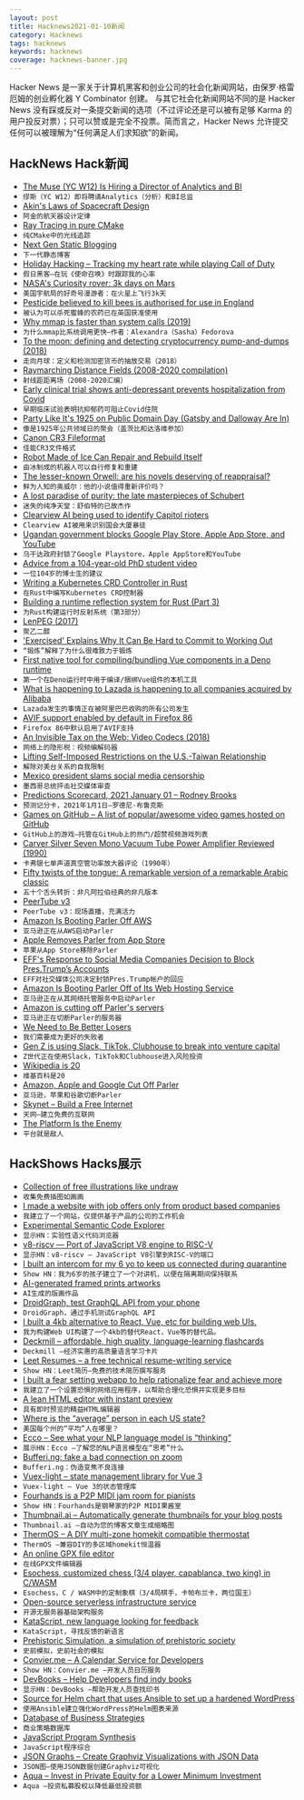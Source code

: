 ```yaml
---
layout: post
title: Hacknews2021-01-10新闻
category: Hacknews
tags: hacknews
keywords: hacknews
coverage: hacknews-banner.jpg
---
```


Hacker News 是一家关于计算机黑客和创业公司的社会化新闻网站，由保罗·格雷厄姆的创业孵化器 Y Combinator 创建。
与其它社会化新闻网站不同的是 Hacker News 没有踩或反对一条提交新闻的选项（不过评论还是可以被有足够 Karma 的用户投反对票）；只可以赞或是完全不投票。简而言之，Hacker News 允许提交任何可以被理解为“任何满足人们求知欲”的新闻。

## HackNews Hack新闻


- [The Muse (YC W12) Is Hiring a Director of Analytics and BI](https://www.themuse.com/jobs/themuse/director-of-analytics-business-intelligence)
- `缪斯（YC W12）即将聘请Analytics（分析）和BI总监`
- [Akin's Laws of Spacecraft Design](http://spacecraft.ssl.umd.edu/akins_laws.html)
- `阿金的航天器设计定律`
- [Ray Tracing in pure CMake](https://64.github.io/cmake-raytracer/)
- `纯CMake中的光线追踪`
- [Next Gen Static Blogging](https://inoads.com/articles/2020-01-09-Next-Gen-Static-Blogging)
- `下一代静态博客`
- [Holiday Hacking – Tracking my heart rate while playing Call of Duty](https://jcdav.is/2021/01/04/Holiday-Hacking-COD-HR/)
- `假日黑客–在玩《使命召唤》时跟踪我的心率`
- [NASA's Curiosity rover: 3k days on Mars](https://www.bbc.com/news/science-environment-55562150)
- `美国宇航局的好奇号漫游者：在火星上飞行3k天`
- [Pesticide believed to kill bees is authorised for use in England](https://www.theguardian.com/environment/2021/jan/09/pesticide-believed-kill-bees-authorised-use-england-eu-farmers)
- `被认为可以杀死蜜蜂的农药已在英国获准使用`
- [Why mmap is faster than system calls (2019)](https://sasha-f.medium.com/why-mmap-is-faster-than-system-calls-24718e75ab37)
- `为什么mmap比系统调用更快–作者：Alexandra（Sasha）Fedorova`
- [To the moon: defining and detecting cryptocurrency pump-and-dumps (2018)](https://crimesciencejournal.biomedcentral.com/articles/10.1186/s40163-018-0093-5)
- `走向月球：定义和检测加密货币的抽放交易（2018）`
- [Raymarching Distance Fields (2008-2020 compilation)](https://iquilezles.org/www/articles/raymarchingdf/raymarchingdf.htm)
- `射线距距离场（2008-2020汇编）`
- [Early clinical trial shows anti-depressant prevents hospitalization from Covid](https://jamanetwork.com/journals/jama/fullarticle/2773108)
- `早期临床试验表明抗抑郁药可阻止Covid住院`
- [Party Like It's 1925 on Public Domain Day (Gatsby and Dalloway Are In)](https://www.npr.org/2021/01/01/951171599/party-like-its-1925-on-public-domain-day-gatsby-and-dalloway-are-in)
- `像是1925年公共领域日的聚会（盖茨比和达洛维参加）`
- [Canon CR3 Fileformat](https://github.com/lclevy/canon_cr3)
- `佳能CR3文件格式`
- [Robot Made of Ice Can Repair and Rebuild Itself](https://www.freethink.com/articles/robot-made-of-ice)
- `由冰制成的机器人可以自行修复和重建`
- [The lesser-known Orwell: are his novels deserving of reappraisal?](https://thecritic.co.uk/the-lesser-known-orwell-are-his-novels-deserving-of-reappraisal/)
- `鲜为人知的奥威尔：他的小说值得重新评价吗？`
- [A lost paradise of purity: the late masterpieces of Schubert](https://standpointmag.co.uk/a-lost-paradise-of-purity/)
- `迷失的纯净天堂：舒伯特的已故杰作`
- [Clearview AI being used to identify Capitol rioters](https://www.nytimes.com/live/2021/01/09/us/trump-biden#facial-recognition-clearview-capitol)
- `Clearview AI被用来识别国会大厦暴徒`
- [Ugandan government blocks Google Play Store, Apple App Store, and YouTube](https://techjaja.com/govt-blocks-google-playstore-apple-appstore-and-youtube/)
- `乌干达政府封锁了Google Playstore，Apple AppStore和YouTube`
- [Advice from a 104-year-old PhD student video](https://www.bbc.com/reel/video/p090s793/advice-from-a-104-year-old-phd-student)
- `一位104岁的博士生的建议`
- [Writing a Kubernetes CRD Controller in Rust](http://technosophos.com/2019/08/07/writing-a-kubernetes-controller-in-rust.html)
- `在Rust中编写Kubernetes CRD控制器`
- [Building a runtime reflection system for Rust (Part 3)](https://www.osohq.com/post/runtime-reflection-pt-3)
- `为Rust构建运行时反射系统（第3部分）`
- [LenPEG (2017)](https://www.dangermouse.net/esoteric/lenpeg.html)
- `聚乙二醇`
- ['Exercised' Explains Why It Can Be Hard to Commit to Working Out](https://www.npr.org/2021/01/05/953249677/exercised-explains-why-it-can-be-hard-to-commit-to-working-out-and-why-we-should)
- `“锻炼”解释了为什么很难致力于锻炼`
- [First native tool for compiling/bundling Vue components in a Deno runtime](https://andrew-rehrig.medium.com/vno-a-vue-deno-love-story-a9dd4d130ac7)
- `第一个在Deno运行时中用于编译/捆绑Vue组件的本机工具`
- [What is happening to Lazada is happening to all companies acquired by Alibaba](https://thelowdown.momentum.asia/what-is-happening-to-lazada-is-happening-to-all-companies-acquired-by-alibaba/)
- `Lazada发生的事情正在被阿里巴巴收购的所有公司发生`
- [AVIF support enabled by default in Firefox 86](https://bugzilla.mozilla.org/show_bug.cgi?id=1682995)
- `Firefox 86中默认启用了AVIF支持`
- [An Invisible Tax on the Web: Video Codecs (2018)](https://blog.mozilla.org/blog/2018/07/11/royalty-free-web-video-codecs/)
- `网络上的隐形税：视频编解码器`
- [Lifting Self-Imposed Restrictions on the U.S.-Taiwan Relationship](https://www.state.gov/lifting-self-imposed-restrictions-on-the-u-s-taiwan-relationship/)
- `解除对美台关系的自我限制`
- [Mexico president slams social media censorship](https://www.reuters.com/article/us-usa-election-mexico/mexico-president-slams-social-media-censorship-after-chaos-in-us-capitol-idUSKBN29C1QY)
- `墨西哥总统抨击社交媒体审查`
- [Predictions Scorecard, 2021 January 01 – Rodney Brooks](http://rodneybrooks.com/predictions-scorecard-2021-january-01/)
- `预测记分卡，2021年1月1日–罗德尼·布鲁克斯`
- [Games on GitHub – A list of popular/awesome video games hosted on GitHub](https://github.com/leereilly/games)
- `GitHub上的游戏–托管在GitHub上的热门/超赞视频游戏列表`
- [Carver Silver Seven Mono Vacuum Tube Power Amplifier Reviewed (1990)](https://hometheaterreview.com/carver-silver-seven-mono-vacuum-tube-power-amplifier-reviewed/)
- `卡弗银七单声道真空管功率放大器评论（1990年）`
- [Fifty twists of the tongue: A remarkable version of a remarkable Arabic classic](https://www.the-tls.co.uk/articles/impostures-al-hariri-michael-cooperson-book-review/)
- `五十个舌头转折：非凡阿拉伯经典的非凡版本`
- [PeerTube v3](https://framablog.org/2021/01/07/peertube-v3-its-a-live-a-liiiiive/)
- `PeerTube v3：现场直播，充满活力`
- [Amazon Is Booting Parler Off AWS](https://www.buzzfeednews.com/article/johnpaczkowski/amazon-parler-aws)
- `亚马逊正在从AWS启动Parler`
- [Apple Removes Parler from App Store](https://www.cnn.com/2021/01/09/tech/parler-suspended-apple-app-store/index.html)
- `苹果从App Store移除Parler`
- [EFF's Response to Social Media Companies Decision to Block Pres.Trump’s Accounts](https://www.eff.org/deeplinks/2021/01/eff-response-social-media-companies-decision-block-president-trumps-accounts)
- `EFF对社交媒体公司决定封锁Pres.Trump帐户的回应`
- [Amazon Is Booting Parler Off of Its Web Hosting Service](https://www.buzzfeednews.com/johnpaczkowski/amazon-parler-aws)
- `亚马逊正在从其网络托管服务中启动Parler`
- [Amazon is cutting off Parler's servers](https://www.engadget.com/amazon-suspends-parler-aws-access-025310355.html)
- `亚马逊正在切断Parler的服务器`
- [We Need to Be Better Losers](https://www.christianitytoday.com/ct/2021/january-web-only/christian-victory-election-loss.html)
- `我们需要成为更好的失败者`
- [Gen Z is using Slack, TikTok, Clubhouse to break into venture capital](https://www.businessinsider.com/gen-z-vcs-slack-movement-venture-capital-investing-tiktok-sway-2021-1)
- `Z世代正在使用Slack，TikTok和Clubhouse进入风险投资`
- [Wikipedia is 20](https://www.economist.com/international/2021/01/09/wikipedia-is-20-and-its-reputation-has-never-been-higher)
- `维基百科是20`
- [Amazon, Apple and Google Cut Off Parler](https://www.nytimes.com/2021/01/09/technology/apple-google-parler.html)
- `亚马逊，苹果和谷歌切断Parler`
- [Skynet – Build a Free Internet](https://siasky.net/)
- `天网–建立免费的互联网`
- [The Platform Is the Enemy](https://danielbmarkham.com/the-platform-is-the-enemy/)
- `平台就是敌人`


## HackShows Hacks展示

- [ Collection of free illustrations like undraw](https://www.vektors.pro/)
- `收集免费插图如画画`
- [ I made a website with job offers only from product based companies](https://getaproductjob.com/)
- `我建立了一个网站，仅提供基于产品的公司的工作机会`
- [ Experimental Semantic Code Explorer](https://artifacts.bypaulshen.com/code-explorer/02/)
- `显示HN：实验性语义代码浏览器`
- [ v8-riscv — Port of JavaScript V8 engine to RISC-V](https://github.com/v8-riscv/v8)
- `显示HN：v8-riscv — JavaScript V8引擎到RISC-V的端口`
- [ I built an intercom for my 6 yo to keep us connected during quarantine](https://chordata.cc/blog/open-source-intercom-for-kids/)
- `Show HN：我为6岁的孩子建立了一个对讲机，以便在隔离期间保持联系`
- [ AI-generated framed prints artworks](http://uniqueaiart.com/)
- `AI生成的版画作品`
- [ DroidGraph, test GraphQL API from your phone](https://play.google.com/store/apps/details?id=com.onedev.droidgraph&hl=en_US&gl=US)
- `DroidGraph，通过手机测试GraphQL API`
- [ I built a 4kb alternative to React, Vue, etc for building web UIs.](https://synergyjs.org)
- `我为构建Web UI构建了一个4kb的替代React，Vue等的替代品。`
- [ Deckmill – affordable, high quality, language-learning flashcards](https://deckmill.com/)
- `Deckmill –经济实惠的高质量语言学习卡片`
- [ Leet Resumes – a free technical resume-writing service](https://leetresumes.com/)
- `Show HN：Leet简历–免费的技术简历撰写服务`
- [ I built a fear setting webapp to help rationalize fear and achieve more](https://fearsettingapp.herokuapp.com/)
- `我建立了一个设置恐惧的网络应用程序，以帮助合理化恐惧并实现更多目标`
- [ A lean HTML editor with instant preview](https://no-gravity.github.io/html_editor/)
- `具有即时预览的精益HTML编辑器`
- [ Where is the “average” person in each US state?](https://marwahaha.github.io/ca-center/viewer)
- `美国每个州的“平均”人在哪里？`
- [ Ecco – See what your NLP language model is “thinking”](https://www.eccox.io/)
- `展示HN：Ecco –了解您的NLP语言模型在“思考”什么`
- [ Bufferi.ng: fake a bad connection on zoom](Https://www.bufferi.ng)
- `Bufferi.ng：伪造变焦不良连接`
- [ Vuex-light – state management library for Vue 3](https://github.com/js-cosmos/vuex-light)
- `Vuex-light – Vue 3的状态管理库`
- [ Fourhands is a P2P MIDI jam room for pianists](https://fourhands.jminjie.com/)
- `Show HN：Fourhands是钢琴家的P2P MIDI果酱室`
- [ Thumbnail.ai – Automatically generate thumbnails for your blog posts](https://thumbnail.ai/)
- `Thumbnail.ai –自动为您的博客文章生成缩略图`
- [ ThermOS – A DIY multi-zone homekit compatible thermostat](https://joetruncale.medium.com/thermos-d089e1c4974b)
- `ThermOS –兼容DIY的多区域homekit恒温器`
- [ An online GPX file editor](https://gpxstudio.github.io)
- `在线GPX文件编辑器`
- [ Esochess, customized chess (3/4 player, capablanca, two king) in C/WASM](https://esochess.net)
- `Esochess，C / WASM中的定制象棋（3/4局棋手，卡帕布兰卡，两位国王）`
- [ Open-source serverless infrastructure service](https://github.com/stormkit-io/app-stormkit-io)
- `开源无服务器基础架构服务`
- [ KataScript, new language looking for feedback](https://github.com/brwhale/KataScript)
- `KataScript，寻找反馈的新语言`
- [ Prehistoric Simulation, a simulation of prehistoric society](http://prehistoric.tech)
- `史前模拟，史前社会的模拟`
- [ Convier.me – A Calendar Service for Developers](https://convier.me)
- `Show HN：Convier.me –开发人员日历服务`
- [ DevBooks – Help Developers find indy books](https://thesmartcoder.dev/books/)
- `显示HN：DevBooks –帮助开发人员查找印书`
- [ Source for Helm chart that uses Ansible to set up a hardened WordPress](https://code.habd.as/comfusion/WordPress)
- `使用Ansible建立强化WordPress的Helm图表来源`
- [ Database of Business Strategies](https://growthhunt.carrd.co/)
- `商业策略数据库`
- [ JavaScript Program Synthesis](https://grgv.xyz/inductive_program_synthesis/)
- `JavaScript程序综合`
- [ JSON Graphs – Create Graphviz Visualizations with JSON Data](https://nounparse.com/)
- `JSON图–使用JSON数据创建Graphviz可视化`
- [ Aqua – Invest in Private Equity for a Lower Minimum Investment](http://investwithaqua.com)
- `Aqua –投资私募股权以降低最低投资额`

